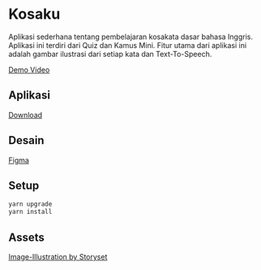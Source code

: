 # Kosaku
Aplikasi sederhana tentang pembelajaran kosakata dasar bahasa Inggris. Aplikasi ini terdiri dari Quiz dan Kamus Mini. Fitur utama dari aplikasi ini adalah gambar ilustrasi dari setiap kata dan Text-To-Speech.

[Demo Video](https://drive.google.com/file/d/1h6bVyDzywu6k2_v8cu-asRrx04urGfQp/view?usp=sharing)

## Aplikasi
[Download](https://drive.google.com/file/d/1L8Ty4gnmFxeJMlDolV4rXpXcNGJ4FaWE/view?usp=sharing)

## Desain
[Figma](https://www.figma.com/file/TEcdLQAqZCdNi1pzbq4tKi/Kosaku?node-id=0%3A1)

## Setup
```sh
yarn upgrade
yarn install
```

## Assets
[Image-Illustration by Storyset](https://storyset.com/)

